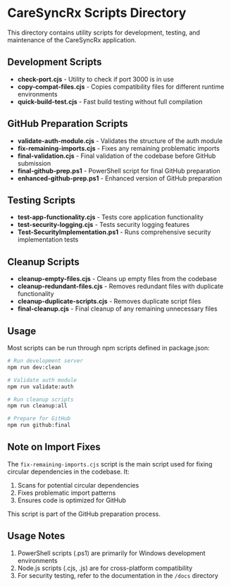# CareSyncRx Scripts Directory

This directory contains utility scripts for development, testing, and maintenance of the CareSyncRx application.

## Development Scripts

- **check-port.cjs** - Utility to check if port 3000 is in use
- **copy-compat-files.cjs** - Copies compatibility files for different runtime environments
- **quick-build-test.cjs** - Fast build testing without full compilation

## GitHub Preparation Scripts

- **validate-auth-module.cjs** - Validates the structure of the auth module
- **fix-remaining-imports.cjs** - Fixes any remaining problematic imports
- **final-validation.cjs** - Final validation of the codebase before GitHub submission
- **final-github-prep.ps1** - PowerShell script for final GitHub preparation
- **enhanced-github-prep.ps1** - Enhanced version of GitHub preparation

## Testing Scripts

- **test-app-functionality.cjs** - Tests core application functionality
- **test-security-logging.cjs** - Tests security logging features
- **Test-SecurityImplementation.ps1** - Runs comprehensive security implementation tests

## Cleanup Scripts

- **cleanup-empty-files.cjs** - Cleans up empty files from the codebase
- **cleanup-redundant-files.cjs** - Removes redundant files with duplicate functionality
- **cleanup-duplicate-scripts.cjs** - Removes duplicate script files
- **final-cleanup.cjs** - Final cleanup of any remaining unnecessary files

## Usage

Most scripts can be run through npm scripts defined in package.json:

```bash
# Run development server
npm run dev:clean

# Validate auth module
npm run validate:auth

# Run cleanup scripts
npm run cleanup:all

# Prepare for GitHub
npm run github:final
```

## Note on Import Fixes

The `fix-remaining-imports.cjs` script is the main script used for fixing circular dependencies in the codebase. It:

1. Scans for potential circular dependencies
2. Fixes problematic import patterns
3. Ensures code is optimized for GitHub

This script is part of the GitHub preparation process.

## Usage Notes

1. PowerShell scripts (.ps1) are primarily for Windows development environments
2. Node.js scripts (.cjs, .js) are for cross-platform compatibility
3. For security testing, refer to the documentation in the `/docs` directory

